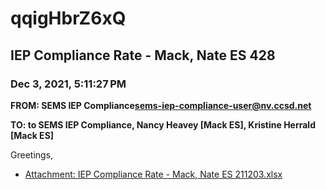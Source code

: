 # qqigHbrZ6xQ
## IEP Compliance Rate - Mack, Nate ES 428
### Dec 3, 2021, 5:11:27 PM
**FROM: SEMS IEP Compliance<sems-iep-compliance-user@nv.ccsd.net>**

**TO: to SEMS IEP Compliance, Nancy Heavey [Mack ES], Kristine Herrald [Mack ES]**


Greetings,  





* [Attachment: IEP Compliance Rate - Mack, Nate ES 211203.xlsx](qqigHbrZ6xQ-attachment-1.xlsx)
